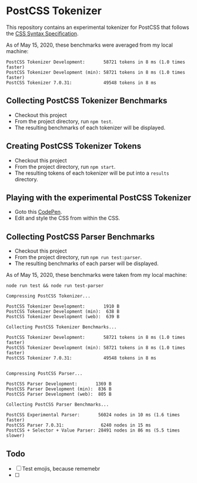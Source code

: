 # PostCSS Tokenizer

This repository contains an experimental tokenizer for PostCSS that follows the [CSS Syntax Specification](https://drafts.csswg.org/css-syntax/).

As of May 15, 2020, these benchmarks were averaged from my local machine:

```
PostCSS Tokenizer Development:       58721 tokens in 8 ms (1.0 times faster)
PostCSS Tokenizer Development (min): 58721 tokens in 8 ms (1.0 times faster)
PostCSS Tokenizer 7.0.31:            49548 tokens in 8 ms
```

## Collecting PostCSS Tokenizer Benchmarks

- Checkout this project
- From the project directory, run `npm test`.
- The resulting benchmarks of each tokenizer will be displayed.

## Creating PostCSS Tokenizer Tokens

- Checkout this project
- From the project directory, run `npm start`.
- The resulting tokens of each tokenizer will be put into a `results` directory.

## Playing with the experimental PostCSS Tokenizer

- Goto this [CodePen](https://codepen.io/jonneal/pen/YzyZwGj?editors=0100).
- Edit and style the CSS from within the CSS.

## Collecting PostCSS Parser Benchmarks

- Checkout this project
- From the project directory, run `npm run test:parser`.
- The resulting benchmarks of each parser will be displayed.

As of May 15, 2020, these benchmarks were taken from my local machine:

```
node run test && node run test-parser
```

```
Compressing PostCSS Tokenizer...

PostCSS Tokenizer Development:       1910 B
PostCSS Tokenizer Development (min):  638 B
PostCSS Tokenizer Development (web):  639 B

Collecting PostCSS Tokenizer Benchmarks...

PostCSS Tokenizer Development:       58721 tokens in 8 ms (1.0 times faster)
PostCSS Tokenizer Development (min): 58721 tokens in 8 ms (1.0 times faster)
PostCSS Tokenizer 7.0.31:            49548 tokens in 8 ms


Compressing PostCSS Parser...

PostCSS Parser Development:       1369 B
PostCSS Parser Development (min):  836 B
PostCSS Parser Development (web):  805 B

Collecting PostCSS Parser Benchmarks...

PostCSS Experimental Parser:       56024 nodes in 10 ms (1.6 times faster)
PostCSS Parser 7.0.31:              6240 nodes in 15 ms
PostCSS + Selector + Value Parser: 28491 nodes in 86 ms (5.5 times slower)
```

## Todo

- [ ] Test emojis, because rememebr 
- [ ] 
